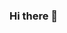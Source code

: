 ### Hi there 👋

<!--
**hosseinmd/hosseinmd** is a ✨ _special_ ✨ repository because its `README.md` (this file) appears on your GitHub profile.

### Hi there <img src="https://media.giphy.com/media/hvRJCLFzcasrR4ia7z/giphy.gif" width="25px">
This is the place where I opensource stuff and break things :rofl:

I love open source communities.

- 🔭 I’m currently working on few react-native(web) project
- 🌱 I’m currently deep dive to Javascript
- 👯 I'm looking to collaborate on every react/react-native project
- 🤔 I’m looking to best practices for how to create totally cross platform project
- 💬 Ask me about Javascript, React/React-Native, Typescript
- 📫 How to reach me: hosseinm.developer@gmail.com

contribute to repos in here is totally welcome.
